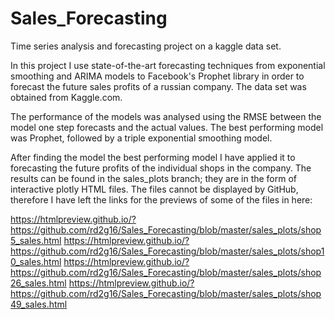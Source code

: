 # Sales_Forecasting
Time series analysis and forecasting project on a kaggle data set.

In this project I use state-of-the-art forecasting techniques from exponential smoothing and ARIMA models to Facebook's Prophet library in order to forecast the future sales profits of a russian company. The data set was obtained from Kaggle.com. 

The performance of the models was analysed using the RMSE between the model one step forecasts and the actual values. The best performing model was Prophet, followed by a triple exponential smoothing model. 

After finding the model the best performing model I have applied it to forecasting the future profits of the individual shops in the company. The results can be found in the sales_plots branch; they are in the form of interactive plotly HTML files. The files cannot be displayed by GitHub, therefore I have left the links for the previews of some of the files in here: 

https://htmlpreview.github.io/?https://github.com/rd2g16/Sales_Forecasting/blob/master/sales_plots/shop5_sales.html
https://htmlpreview.github.io/?https://github.com/rd2g16/Sales_Forecasting/blob/master/sales_plots/shop10_sales.html
https://htmlpreview.github.io/?https://github.com/rd2g16/Sales_Forecasting/blob/master/sales_plots/shop26_sales.html
https://htmlpreview.github.io/?https://github.com/rd2g16/Sales_Forecasting/blob/master/sales_plots/shop49_sales.html
